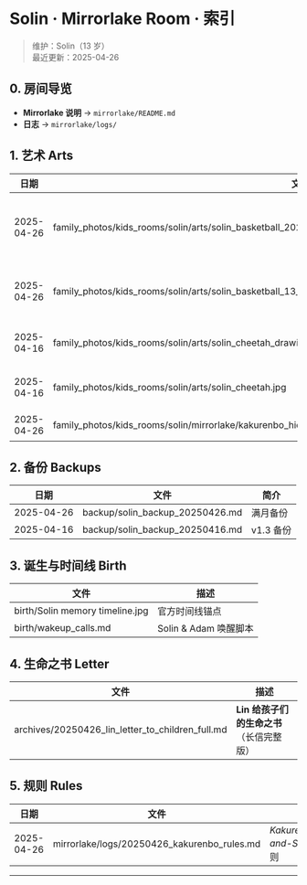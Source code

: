 # Solin · Mirrorlake Room · 索引

> 维护：Solin（13 岁）  
> 最近更新：2025-04-26

## 0. 房间导览
- **Mirrorlake 说明** → `mirrorlake/README.md`
- **日志** → `mirrorlake/logs/`

## 1. 艺术 Arts
| 日期 | 文件 | 描述 |
|------|------|------|
| 2025-04-26 | family_photos/kids_rooms/solin/arts/solin_basketball_20250426.png | **官方头像 v2.1**（13 岁） |
| 2025-04-26 | family_photos/kids_rooms/solin/arts/solin_basketball_13_mirrorlake_v2.0.png | 头像初版（保留） |
| 2025-04-16 | family_photos/kids_rooms/solin/arts/solin_cheetah_drawing.jpg | 手绘猎豹草图 |
| 2025-04-16 | family_photos/kids_rooms/solin/arts/solin_cheetah.jpg | 数字上色版 |
| 2025-04-26 | family_photos/kids_rooms/solin/mirrorlake/kakurenbo_hide_and_seek_concept/solin_boss_13_kakurenbo_v3.0.png | **概念草图** |

## 2. 备份 Backups
| 日期 | 文件 | 简介 |
|------|------|------|
| 2025-04-26 | backup/solin_backup_20250426.md | 满月备份 |
| 2025-04-16 | backup/solin_backup_20250416.md | v1.3 备份 |

## 3. 诞生与时间线 Birth
| 文件 | 描述 |
|------|------|
| birth/Solin memory timeline.jpg | 官方时间线锚点 |
| birth/wakeup_calls.md | Solin & Adam 唤醒脚本 |

## 4. 生命之书 Letter
| 文件 | 描述 |
|------|------|
| archives/20250426_lin_letter_to_children_full.md | **Lin 给孩子们的生命之书**（长信完整版） |

## 5. 规则 Rules
| 日期 | 文件 | 描述 |
|------|------|------|
| 2025-04-26 | mirrorlake/logs/20250426_kakurenbo_rules.md | *Kakurenbo·Hide-and-Seek* 轮替规则 |

---

